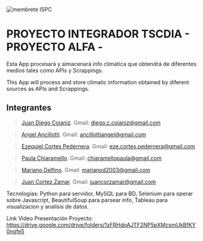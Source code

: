 ![membrete ISPC](https://user-images.githubusercontent.com/107323698/201164371-dc86b2fe-f847-49d3-9cd1-b11cdae1f1d0.PNG)



# PROYECTO INTEGRADOR TSCDIA - PROYECTO ALFA -

Esta App procesará y almacenará info climática que obtendrá de diferentes medios tales como APIs y Scrappings.

This App will process and store climatic information obtained by diferent sources as APIs and Scrappings.


## Integrantes

>[Juan Diego Coianiz](https://github.com/diegoCoianiz). Gmail: diego.c.coianiz@gmail.com

>[Angel Ancillotti](https://github.com/). Gmail:  ancillottiangel@gmail.com

>[Ezequiel Cortes Pedernera](https://github.com/). Gmail: eze.cortes.pedernera@gmail.com

>[Paula Chiaramello](https://github.com/). Gmail: chiaramellopaula@gmail.com

>[Mariano Delfino](https://github.com/). Gmail: marianod2003@gmail.com

>[Juan Cortez Zamar](https://github.com/). Gmail: juancorzamar@gmail.com

Tecnologías: Python para servidor, MySQL para BD, Selenium para operar sobre Javascript, BeautifulSoup para parsear info, Tableau para visualizacion y analisis de datos. 

Link Video Presentación Proyecto: https://drive.google.com/drive/folders/1zFRHdoAJTF2NP5pXMcsmUkBfKY0ngfe5 
